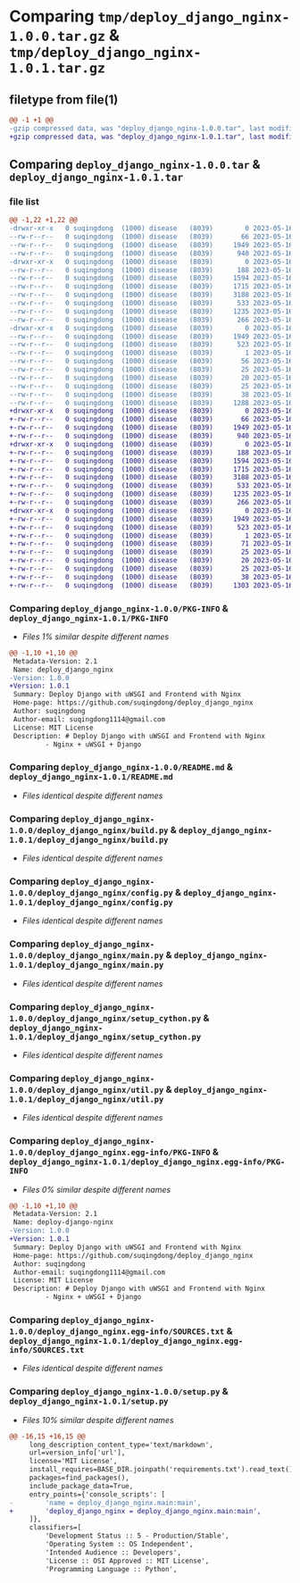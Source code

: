 # Comparing `tmp/deploy_django_nginx-1.0.0.tar.gz` & `tmp/deploy_django_nginx-1.0.1.tar.gz`

## filetype from file(1)

```diff
@@ -1 +1 @@
-gzip compressed data, was "deploy_django_nginx-1.0.0.tar", last modified: Tue May 16 07:35:07 2023, max compression
+gzip compressed data, was "deploy_django_nginx-1.0.1.tar", last modified: Tue May 16 07:37:37 2023, max compression
```

## Comparing `deploy_django_nginx-1.0.0.tar` & `deploy_django_nginx-1.0.1.tar`

### file list

```diff
@@ -1,22 +1,22 @@
-drwxr-xr-x   0 suqingdong  (1000) disease   (8039)        0 2023-05-16 07:35:07.512389 deploy_django_nginx-1.0.0/
--rw-r--r--   0 suqingdong  (1000) disease   (8039)       66 2023-05-16 07:11:05.000000 deploy_django_nginx-1.0.0/MANIFEST.in
--rw-r--r--   0 suqingdong  (1000) disease   (8039)     1949 2023-05-16 07:35:07.506173 deploy_django_nginx-1.0.0/PKG-INFO
--rw-r--r--   0 suqingdong  (1000) disease   (8039)      940 2023-05-16 07:27:18.000000 deploy_django_nginx-1.0.0/README.md
-drwxr-xr-x   0 suqingdong  (1000) disease   (8039)        0 2023-05-16 07:35:07.365927 deploy_django_nginx-1.0.0/deploy_django_nginx/
--rw-r--r--   0 suqingdong  (1000) disease   (8039)      188 2023-05-16 07:13:20.000000 deploy_django_nginx-1.0.0/deploy_django_nginx/__init__.py
--rw-r--r--   0 suqingdong  (1000) disease   (8039)     1594 2023-05-16 02:26:05.000000 deploy_django_nginx-1.0.0/deploy_django_nginx/build.py
--rw-r--r--   0 suqingdong  (1000) disease   (8039)     1715 2023-05-16 05:31:35.000000 deploy_django_nginx-1.0.0/deploy_django_nginx/config.py
--rw-r--r--   0 suqingdong  (1000) disease   (8039)     3188 2023-05-16 07:32:44.000000 deploy_django_nginx-1.0.0/deploy_django_nginx/main.py
--rw-r--r--   0 suqingdong  (1000) disease   (8039)      533 2023-05-16 02:26:05.000000 deploy_django_nginx-1.0.0/deploy_django_nginx/setup_cython.py
--rw-r--r--   0 suqingdong  (1000) disease   (8039)     1235 2023-05-16 07:31:55.000000 deploy_django_nginx-1.0.0/deploy_django_nginx/util.py
--rw-r--r--   0 suqingdong  (1000) disease   (8039)      266 2023-05-16 07:09:06.000000 deploy_django_nginx-1.0.0/deploy_django_nginx/version.json
-drwxr-xr-x   0 suqingdong  (1000) disease   (8039)        0 2023-05-16 07:35:07.485127 deploy_django_nginx-1.0.0/deploy_django_nginx.egg-info/
--rw-r--r--   0 suqingdong  (1000) disease   (8039)     1949 2023-05-16 07:35:06.000000 deploy_django_nginx-1.0.0/deploy_django_nginx.egg-info/PKG-INFO
--rw-r--r--   0 suqingdong  (1000) disease   (8039)      523 2023-05-16 07:35:07.000000 deploy_django_nginx-1.0.0/deploy_django_nginx.egg-info/SOURCES.txt
--rw-r--r--   0 suqingdong  (1000) disease   (8039)        1 2023-05-16 07:35:06.000000 deploy_django_nginx-1.0.0/deploy_django_nginx.egg-info/dependency_links.txt
--rw-r--r--   0 suqingdong  (1000) disease   (8039)       56 2023-05-16 07:35:06.000000 deploy_django_nginx-1.0.0/deploy_django_nginx.egg-info/entry_points.txt
--rw-r--r--   0 suqingdong  (1000) disease   (8039)       25 2023-05-16 07:35:06.000000 deploy_django_nginx-1.0.0/deploy_django_nginx.egg-info/requires.txt
--rw-r--r--   0 suqingdong  (1000) disease   (8039)       20 2023-05-16 07:35:06.000000 deploy_django_nginx-1.0.0/deploy_django_nginx.egg-info/top_level.txt
--rw-r--r--   0 suqingdong  (1000) disease   (8039)       25 2023-05-16 07:10:01.000000 deploy_django_nginx-1.0.0/requirements.txt
--rw-r--r--   0 suqingdong  (1000) disease   (8039)       38 2023-05-16 07:35:07.516192 deploy_django_nginx-1.0.0/setup.cfg
--rw-r--r--   0 suqingdong  (1000) disease   (8039)     1288 2023-05-16 07:11:21.000000 deploy_django_nginx-1.0.0/setup.py
+drwxr-xr-x   0 suqingdong  (1000) disease   (8039)        0 2023-05-16 07:37:37.578375 deploy_django_nginx-1.0.1/
+-rw-r--r--   0 suqingdong  (1000) disease   (8039)       66 2023-05-16 07:11:05.000000 deploy_django_nginx-1.0.1/MANIFEST.in
+-rw-r--r--   0 suqingdong  (1000) disease   (8039)     1949 2023-05-16 07:37:37.572290 deploy_django_nginx-1.0.1/PKG-INFO
+-rw-r--r--   0 suqingdong  (1000) disease   (8039)      940 2023-05-16 07:27:18.000000 deploy_django_nginx-1.0.1/README.md
+drwxr-xr-x   0 suqingdong  (1000) disease   (8039)        0 2023-05-16 07:37:37.432929 deploy_django_nginx-1.0.1/deploy_django_nginx/
+-rw-r--r--   0 suqingdong  (1000) disease   (8039)      188 2023-05-16 07:13:20.000000 deploy_django_nginx-1.0.1/deploy_django_nginx/__init__.py
+-rw-r--r--   0 suqingdong  (1000) disease   (8039)     1594 2023-05-16 02:26:05.000000 deploy_django_nginx-1.0.1/deploy_django_nginx/build.py
+-rw-r--r--   0 suqingdong  (1000) disease   (8039)     1715 2023-05-16 05:31:35.000000 deploy_django_nginx-1.0.1/deploy_django_nginx/config.py
+-rw-r--r--   0 suqingdong  (1000) disease   (8039)     3188 2023-05-16 07:32:44.000000 deploy_django_nginx-1.0.1/deploy_django_nginx/main.py
+-rw-r--r--   0 suqingdong  (1000) disease   (8039)      533 2023-05-16 02:26:05.000000 deploy_django_nginx-1.0.1/deploy_django_nginx/setup_cython.py
+-rw-r--r--   0 suqingdong  (1000) disease   (8039)     1235 2023-05-16 07:31:55.000000 deploy_django_nginx-1.0.1/deploy_django_nginx/util.py
+-rw-r--r--   0 suqingdong  (1000) disease   (8039)      266 2023-05-16 07:37:34.000000 deploy_django_nginx-1.0.1/deploy_django_nginx/version.json
+drwxr-xr-x   0 suqingdong  (1000) disease   (8039)        0 2023-05-16 07:37:37.550845 deploy_django_nginx-1.0.1/deploy_django_nginx.egg-info/
+-rw-r--r--   0 suqingdong  (1000) disease   (8039)     1949 2023-05-16 07:37:37.000000 deploy_django_nginx-1.0.1/deploy_django_nginx.egg-info/PKG-INFO
+-rw-r--r--   0 suqingdong  (1000) disease   (8039)      523 2023-05-16 07:37:37.000000 deploy_django_nginx-1.0.1/deploy_django_nginx.egg-info/SOURCES.txt
+-rw-r--r--   0 suqingdong  (1000) disease   (8039)        1 2023-05-16 07:37:37.000000 deploy_django_nginx-1.0.1/deploy_django_nginx.egg-info/dependency_links.txt
+-rw-r--r--   0 suqingdong  (1000) disease   (8039)       71 2023-05-16 07:37:37.000000 deploy_django_nginx-1.0.1/deploy_django_nginx.egg-info/entry_points.txt
+-rw-r--r--   0 suqingdong  (1000) disease   (8039)       25 2023-05-16 07:37:37.000000 deploy_django_nginx-1.0.1/deploy_django_nginx.egg-info/requires.txt
+-rw-r--r--   0 suqingdong  (1000) disease   (8039)       20 2023-05-16 07:37:37.000000 deploy_django_nginx-1.0.1/deploy_django_nginx.egg-info/top_level.txt
+-rw-r--r--   0 suqingdong  (1000) disease   (8039)       25 2023-05-16 07:10:01.000000 deploy_django_nginx-1.0.1/requirements.txt
+-rw-r--r--   0 suqingdong  (1000) disease   (8039)       38 2023-05-16 07:37:37.582170 deploy_django_nginx-1.0.1/setup.cfg
+-rw-r--r--   0 suqingdong  (1000) disease   (8039)     1303 2023-05-16 07:37:27.000000 deploy_django_nginx-1.0.1/setup.py
```

### Comparing `deploy_django_nginx-1.0.0/PKG-INFO` & `deploy_django_nginx-1.0.1/PKG-INFO`

 * *Files 1% similar despite different names*

```diff
@@ -1,10 +1,10 @@
 Metadata-Version: 2.1
 Name: deploy_django_nginx
-Version: 1.0.0
+Version: 1.0.1
 Summary: Deploy Django with uWSGI and Frontend with Nginx
 Home-page: https://github.com/suqingdong/deploy_django_nginx
 Author: suqingdong
 Author-email: suqingdong1114@gmail.com
 License: MIT License
 Description: # Deploy Django with uWSGI and Frontend with Nginx
         - Nginx + uWSGI + Django
```

### Comparing `deploy_django_nginx-1.0.0/README.md` & `deploy_django_nginx-1.0.1/README.md`

 * *Files identical despite different names*

### Comparing `deploy_django_nginx-1.0.0/deploy_django_nginx/build.py` & `deploy_django_nginx-1.0.1/deploy_django_nginx/build.py`

 * *Files identical despite different names*

### Comparing `deploy_django_nginx-1.0.0/deploy_django_nginx/config.py` & `deploy_django_nginx-1.0.1/deploy_django_nginx/config.py`

 * *Files identical despite different names*

### Comparing `deploy_django_nginx-1.0.0/deploy_django_nginx/main.py` & `deploy_django_nginx-1.0.1/deploy_django_nginx/main.py`

 * *Files identical despite different names*

### Comparing `deploy_django_nginx-1.0.0/deploy_django_nginx/setup_cython.py` & `deploy_django_nginx-1.0.1/deploy_django_nginx/setup_cython.py`

 * *Files identical despite different names*

### Comparing `deploy_django_nginx-1.0.0/deploy_django_nginx/util.py` & `deploy_django_nginx-1.0.1/deploy_django_nginx/util.py`

 * *Files identical despite different names*

### Comparing `deploy_django_nginx-1.0.0/deploy_django_nginx.egg-info/PKG-INFO` & `deploy_django_nginx-1.0.1/deploy_django_nginx.egg-info/PKG-INFO`

 * *Files 0% similar despite different names*

```diff
@@ -1,10 +1,10 @@
 Metadata-Version: 2.1
 Name: deploy-django-nginx
-Version: 1.0.0
+Version: 1.0.1
 Summary: Deploy Django with uWSGI and Frontend with Nginx
 Home-page: https://github.com/suqingdong/deploy_django_nginx
 Author: suqingdong
 Author-email: suqingdong1114@gmail.com
 License: MIT License
 Description: # Deploy Django with uWSGI and Frontend with Nginx
         - Nginx + uWSGI + Django
```

### Comparing `deploy_django_nginx-1.0.0/deploy_django_nginx.egg-info/SOURCES.txt` & `deploy_django_nginx-1.0.1/deploy_django_nginx.egg-info/SOURCES.txt`

 * *Files identical despite different names*

### Comparing `deploy_django_nginx-1.0.0/setup.py` & `deploy_django_nginx-1.0.1/setup.py`

 * *Files 10% similar despite different names*

```diff
@@ -16,15 +16,15 @@
     long_description_content_type='text/markdown',
     url=version_info['url'],
     license='MIT License',
     install_requires=BASE_DIR.joinpath('requirements.txt').read_text().strip().split(),
     packages=find_packages(),
     include_package_data=True,
     entry_points={'console_scripts': [
-        'name = deploy_django_nginx.main:main',
+        'deploy_django_nginx = deploy_django_nginx.main:main',
     ]},
     classifiers=[
         'Development Status :: 5 - Production/Stable',
         'Operating System :: OS Independent',
         'Intended Audience :: Developers',
         'License :: OSI Approved :: MIT License',
         'Programming Language :: Python',
```

